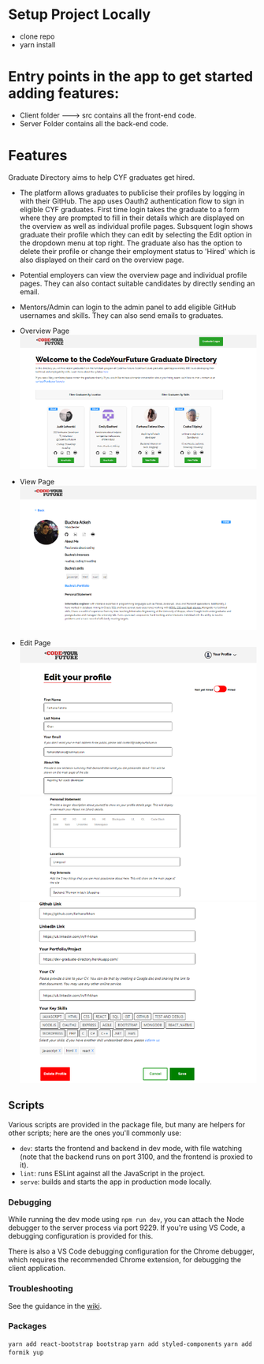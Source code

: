 # Setup Project Locally 
 - clone repo
 - yarn install

# Entry points in the app to get started adding features:
 - Client folder ---> src contains all the front-end code.
 - Server Folder contains all the back-end code.

# Features
Graduate Directory aims to help CYF graduates get hired. 

- The platform allows graduates to publicise their profiles by logging in with their GitHub.
  The app uses Oauth2 authentication flow to sign in eligible CYF graduates. First time login takes the graduate to a form where they are prompted to fill in their details which are displayed on the overview as well as individual profile pages.
  Subsquent login shows graduate their profile which they can edit by selecting the Edit option in the dropdown menu at top right. 
  The graduate also has the option to delete their profile or change their employment status to 'Hired' which is also displayed on their card on the overview page.

- Potential employers can view the overview page and individual profile pages. They can also
  contact suitable candidates by directly sending an email.

- Mentors/Admin can login to the admin panel to add eligible GitHub usernames and skills.
  They can also send emails to graduates.    

 - Overview Page
 ![Overview Page](readme-1.png)

 - View Page
 ![View Page](client\src\assets\images\readme-2.png)

 - Edit Page
 ![Edit Page](client\src\assets\images\readme-3.png)
 ![Edit Page](client\src\assets\images\readme-4.png)
 ![Edit Page](client\src\assets\images\readme-5.png)



## Scripts

Various scripts are provided in the package file, but many are helpers for other scripts; here are the ones you'll
commonly use:

 - `dev`: starts the frontend and backend in dev mode, with file watching (note that the backend runs on port 3100, and
    the frontend is proxied to it).
 - `lint`: runs ESLint against all the JavaScript in the project.
 - `serve`: builds and starts the app in production mode locally.

### Debugging

While running the dev mode using `npm run dev`, you can attach the Node debugger to the server process via port 9229.
If you're using VS Code, a debugging configuration is provided for this.

There is also a VS Code debugging configuration for the Chrome debugger, which requires the recommended Chrome
extension, for debugging the client application.

### Troubleshooting

See the guidance in the [wiki].

  [Babel]: https://babeljs.io/
  [Cloud Foundry]: https://www.cloudfoundry.org/
  [collaborators]: https://help.github.com/en/articles/inviting-collaborators-to-a-personal-repository
  [Docker]: https://www.docker.com
  [ESLint]: https://eslint.org/
  [Express]: https://expressjs.com/
  [Express router]: https://expressjs.com/en/guide/routing.html#express-router
  [Heroku]: https://www.heroku.com/
  [Heroku Postgres]: https://www.heroku.com/postgres
  [Node]: https://nodejs.org/en/
  [pull request]: https://help.github.com/en/articles/about-pull-requests
  [React]: https://reactjs.org/
  [Webpack]: https://webpack.js.org/
  [wiki]: https://github.com/textbook/starter-kit/wiki

### Packages
`yarn add react-bootstrap bootstrap`
`yarn add styled-components`
`yarn add formik yup`